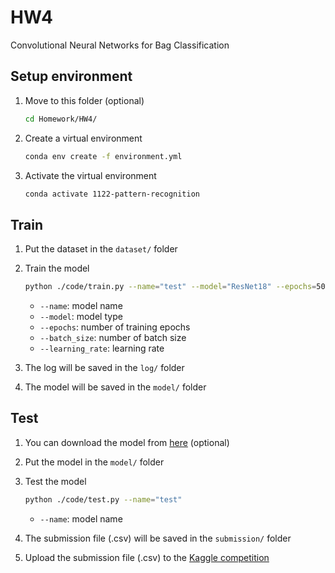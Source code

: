 # HW4

Convolutional Neural Networks for Bag Classification

## Setup environment

1. Move to this folder (optional)
    
    ```bash
    cd Homework/HW4/
    ```
    
2. Create a virtual environment
    
    ```bash
    conda env create -f environment.yml
    ```
    
3. Activate the virtual environment
    
    ```bash
    conda activate 1122-pattern-recognition
    ```
    

## Train

1. Put the dataset in the `dataset/` folder
2. Train the model
    
    ```bash
    python ./code/train.py --name="test" --model="ResNet18" --epochs=50 --learning_rate=0.000005 --batch_size=4
    ```
    
    - `--name`: model name
    - `--model`: model type
    - `--epochs`: number of training epochs
    - `--batch_size`: number of batch size
    - `--learning_rate`: learning rate
3. The log will be saved in the `log/` folder
4. The model will be saved in the `model/` folder

## Test

1. You can download the model from [here](https://drive.google.com/file/d/1cgLc9vYbvntiK5ZsJmMVQSeT-GsS-NhE/view?usp=sharing) (optional)
2. Put the model in the `model/` folder
3. Test the model
    
    ```bash
    python ./code/test.py --name="test"
    ```
    
    - `--name`: model name
4. The submission file (.csv) will be saved in the `submission/` folder
5. Upload the submission file (.csv) to the [Kaggle competition](https://www.kaggle.com/competitions/nycu-ml-pattern-recognition-hw-4/overview)